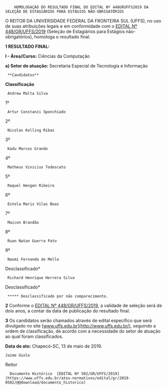         HOMOLOGAÇÃO DO RESULTADO FINAL DO EDITAL Nº 448GRUFFS2019 DA SELEÇÃO DE ESTAGIÁRIOS PARA ESTÁGIOS NÃO-OBRIGATÓRIOS  

O REITOR DA UNIVERSIDADE FEDERAL DA FRONTEIRA SUL (UFFS), no uso de suas atribuições legais e em conformidade com o [EDITAL Nº 448/GR/UFFS/2019](https://www.uffs.edu.br/atos-normativos/edital/gr/2019-0448) (Seleção de Estagiários para Estágios não-obrigatórios), homologa o resultado final.

  **1 RESULTADO FINAL:**

 **I - Área/Curso:** Ciências da Computação

 **a) Setor de atuação:** Secretaria Especial de Tecnologia e Informação

     **Candidatos**

   **Classificação**

     Andrew Malta Silva

   1º

     Artur Constanzi Sponchiado

   2º

     Nicolas Kolling Ribas

   3º

     Kadu Marcos Grando

   4º

     Matheus Vinicius Todescato

   5º

     Raquel Hengen Ribeiro

   6º

     Estela Maris Vilas Boas

   7º

     Maicon Brandão

   8º

     Ruan Natan Guerra Pato

   9º

     Naomi Fernanda de Mello

   Desclassificado*

     Richard Henrique Herrera Silva

   Desclassificado*

     ***** Desclassificado por não comparecimento.

  

 **2** Conforme o [EDITAL Nº 448/GR/UFFS/2019](https://www.uffs.edu.br/atos-normativos/edital/gr/2019-0448), a validade de seleção será de dois anos, a contar da data de publicação do resultado final.

  

 **3** Os candidatos serão chamados através de edital específico que será divulgado no site [www.uffs.edu.br](http://www.uffs.edu.br/), seguindo a ordem de classificação, de acordo com a necessidade do setor de atuação ao qual foram classificados.

   **Data do ato:** Chapecó-SC, 13 de maio de 2019.   
 

    Jaime Giolo   
 Reitor 

      Documento Histórico  [EDITAL Nº 502/GR/UFFS/2019](https://www.uffs.edu.br/atos-normativos/edital/gr/2019-0502/@@download/documento_historico)     
      